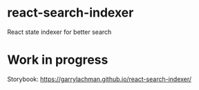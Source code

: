 # react-search-indexer
React state indexer for better search

# Work in progress
Storybook: https://garrylachman.github.io/react-search-indexer/